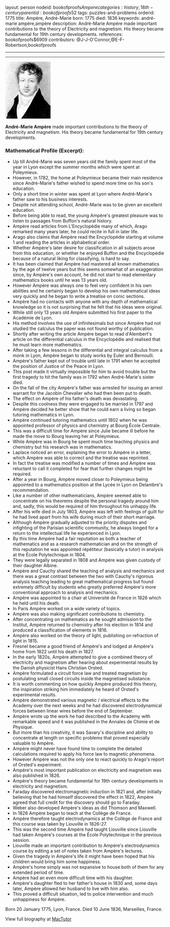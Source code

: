 layout: person
nodeid: bookofproofs$Ampere
categories: history,18th-century
parentid: bookofproofs$52
tags: puzzles-and-problems
orderid: 1775
title: Ampère, André-Marie
born: 1775
died: 1836
keywords: andré-marie ampère,ampère
description: André-Marie Ampère made important contributions to the theory of Electricity and magnetism. His theory became fundamental for 19th century developments.
references: bookofproofs$6909
contributors: @J-J-O'Connor,@E-F-Robertson,bookofproofs

---



---

![Ampere.jpg](https://github.com/bookofproofs/bookofproofs.github.io/blob/main/_sources/_assets/images/portraits/Ampere.jpg?raw=true)

**André-Marie Ampère** made important contributions to the theory of Electricity and magnetism. His theory became fundamental for 19th century developments.

### Mathematical Profile (Excerpt):
* Up till André-Marie was seven years old the family spent most of the year in Lyon except the summer months which were spent at Poleymieux.
* However, in 1782, the home at Poleymieux became their main residence since André-Marie's father wished to spend more time on his son's education.
* Only a short time in winter was spent at Lyon where André-Marie's father saw to his business interests.
* Despite not attending school, André-Marie was to be given an excellent education.
* Before being able to read, the young Ampère's greatest pleasure was to listen to passages from Buffon's natural history.
* Ampère read articles from L'Encyclopédie many of which, Arago remarked many years later, he could recite in full in later life.
* Arago also claims that Ampère read the Encyclopédie starting at volume 1 and reading the articles in alphabetical order.
* Whether Ampère's later desire for classification in all subjects arose from this education, or whether he enjoyed Buffon and the Encyclopédie because of a natural liking for classifying, is hard to say.
* It has been claimed that Ampère had mastered all known mathematics by the age of twelve years but this seems somewhat of an exaggeration since, by Ampère's own account, he did not start to read elementary mathematics books until he was 13 years old.
* However Ampère was always one to feel very confident in his own abilities and he certainly began to develop his own mathematical ideas very quickly and he began to write a treatise on conic sections.
* Ampère had no contacts with anyone with any depth of mathematical knowledge so it is not surprising that he felt that his ideas were original.
* While still only 13 years old Ampère submitted his first paper to the Académie de Lyon.
* His method involves the use of infinitesimals but since Ampère had not studied the calculus the paper was not found worthy of publication.
* Shortly after writing the article Ampère began to read d'Alembert's article on the differential calculus in the Encyclopédie and realised that he must learn more mathematics.
* After taking a few lessons in the differential and integral calculus from a monk in Lyon, Ampère began to study works by Euler and Bernoulli.
* Ampère's father kept out of trouble until late in 1791 when he accepted the position of Justice of the Peace in Lyon.
* This post made it virtually impossible for him to avoid trouble but the first tragedy to hit the family was in 1792 when André-Marie's sister died.
* On the fall of the city Ampère's father was arrested for issuing an arrest warrant for the Jacobin Chevalier who had then been put to death.
* The effect on Ampère of his father's death was devastating.
* Despite this coolness they were engaged to be married in 1797 and Ampère decided he better show that he could earn a living so began tutoring mathematics in Lyon.
* Ampère continued tutoring mathematics until 1802 when he was appointed professor of physics and chemistry at Bourg École Centrale.
* This was a difficult time for Ampère since Julie became ill before he made the move to Bourg leaving her at Poleymieux.
* While Ampère was in Bourg he spent much time teaching physics and chemistry but his research was in mathematics.
* Laplace noticed an error, explaining the error to Ampère in a letter, which Ampère was able to correct and the treatise was reprinted.
* In fact the treatise was modified a number of times and Ampère was reluctant to call it completed for fear that further changes might be required.
* After a year in Bourg, Ampère moved closer to Poleymieux being appointed to a mathematics position at the Lycée in Lyon on Delambre's recommendation.
* Like a number of other mathematicians, Ampère seemed able to concentrate on his theorems despite the personal tragedy around him and, sadly, this would be required of him throughout his unhappy life.
* After his wife died in July 1803, Ampère was left with feelings of guilt for he had lived apart from his wife during much of their short marriage.
* Although Ampère gradually adjusted to the priority disputes and infighting of the Parisian scientific community, he always longed for a return to the intellectual life he experienced in Lyon.
* By this time Ampère had a fair reputation as both a teacher of mathematics and as a research mathematician and on the strength of this reputation he was appointed répétiteur (basically a tutor) in analysis at the École Polytechnique in 1804.
* They were legally separated in 1808 and Ampère was given custody of their daughter Albine.
* Ampère and Cauchy shared the teaching of analysis and mechanics and there was a great contrast between the two with Cauchy's rigorous analysis teaching leading to great mathematical progress but found extremely difficult by students who greatly preferred Ampère's more conventional approach to analysis and mechanics.
* Ampère was appointed to a chair at Université de France in 1826 which he held until his death.
* In Paris Ampère worked on a wide variety of topics.
* Ampère was also making significant contributions to chemistry.
* After concentrating on mathematics as he sought admission to the Institut, Ampère returned to chemistry after his election in 1814 and produced a classification of elements in 1816.
* Ampère also worked on the theory of light, publishing on refraction of light in 1815.
* Fresnel became a good friend of Ampère's and lodged at Ampère's home from 1822 until his death in 1827.
* In the early 1820s, Ampère attempted to give a combined theory of electricity and magnetism after hearing about experimental results by the Danish physicist Hans Christian Orsted.
* Ampère formulated a circuit force law and treated magnetism by postulating small closed circuits inside the magnetised substance.
* It is worth commenting on how quickly Ampère produced this theory, the inspiration striking him immediately he heard of Orsted's experimental results.
* Ampère demonstrated various magnetic / electrical effects to the Academy over the next weeks and he had discovered electrodynamical forces between linear wires before the end of September.
* Ampère wrote up the work he had described to the Academy with remarkable speed and it was published in the Annales de Chimie et de Physique.
* But more than his creativity, it was Savary's discipline and ability to concentrate at length on specific problems that proved especially valuable to Ampère.
* Ampère might never have found time to complete the detailed calculations required to apply his force law to magnetic phenomena.
* However Ampère was not the only one to react quickly to Arago's report of Orsted's experiment.
* Ampère's most important publication on electricity and magnetism was also published in 1826.
* Ampère's theory became fundamental for 19th  century developments in electricity and magnetism.
* Faraday discovered electromagnetic induction in 1821 and, after initially believing that he had himself discovered the effect in 1822, Ampère agreed that full credit for the discovery should go to Faraday.
* Weber also developed Ampère's ideas as did Thomson and Maxwell.
* In 1826 Ampère began to teach at the Collège de France.
* Ampère therefore taught electrodynamics at the Collège de France and this course was taken by Liouville in 1826-27.
* This was the second time Ampère had taught Liouville since Liouville had taken Ampère's courses at the École Polytechnique in the previous session.
* Liouville made an important contribution to Ampère's electrodynamics course by editing a set of notes taken from Ampère's lectures.
* Given the tragedy in Ampère's life it might have been hoped that his children would bring him some happiness.
* Ampère's home simply was not expansive to house both of them for any extended period of time.
* Ampère had an even more difficult time with his daughter.
* Ampère's daughter fled to her father's house in 1830 and, some days later, Ampère allowed her husband to live with him also.
* This proved a difficult situation, led to police intervention and much unhappiness for Ampère.

Born 20 January 1775, Lyon, France. Died 10 June 1836, Marseilles, France.

View full biography at [MacTutor](https://mathshistory.st-andrews.ac.uk/Biographies/Ampere/)
